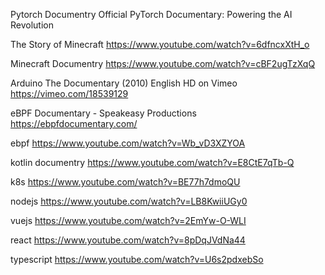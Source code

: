


Pytorch Documentry
Official PyTorch Documentary: Powering the AI Revolution

The Story of Minecraft
https://www.youtube.com/watch?v=6dfncxXtH_o

Minecraft Documentry
https://www.youtube.com/watch?v=cBF2ugTzXqQ

Arduino The Documentary (2010) English HD on Vimeo
https://vimeo.com/18539129

eBPF Documentary - Speakeasy Productions
https://ebpfdocumentary.com/

ebpf
https://www.youtube.com/watch?v=Wb_vD3XZYOA

kotlin documentry
https://www.youtube.com/watch?v=E8CtE7qTb-Q

k8s
https://www.youtube.com/watch?v=BE77h7dmoQU

nodejs
https://www.youtube.com/watch?v=LB8KwiiUGy0

vuejs
https://www.youtube.com/watch?v=2EmYw-O-WLI

react
https://www.youtube.com/watch?v=8pDqJVdNa44

typescript
https://www.youtube.com/watch?v=U6s2pdxebSo

